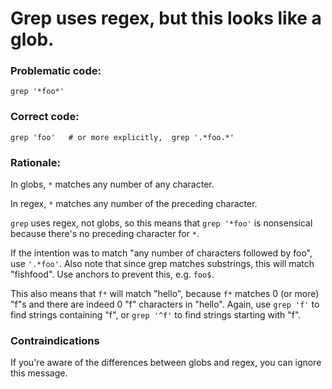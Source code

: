 # Grep uses regex, but this looks like a glob.

### Problematic code:

    grep '*foo*'

### Correct code:

    grep 'foo'   # or more explicitly,  grep '.*foo.*'

### Rationale:

In globs, `*` matches any number of any character.

In regex, `*` matches any number of the preceding character. 

`grep` uses regex, not globs, so this means that `grep '*foo'` is nonsensical because there's no preceding character for `*`. 

If the intention was to match "any number of characters followed by foo", use `'.*foo'`. Also note that since grep matches substrings, this will match "fishfood". Use anchors to prevent this, e.g. `foo$`.

This also means that `f*` will match "hello", because `f*` matches 0 (or more) "f"s and there are indeed 0 "f" characters in "hello". Again, use `grep 'f'` to find strings containing "f", or `grep '^f'` to find strings starting with "f".


### Contraindications

If you're aware of the differences between globs and regex, you can ignore this message.